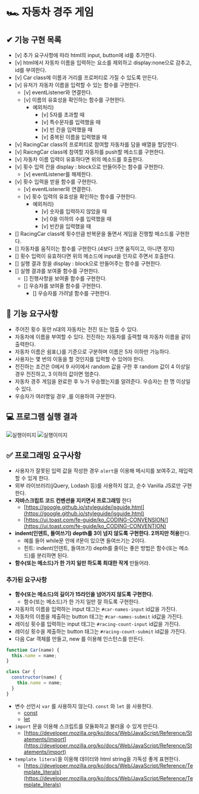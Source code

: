 # 🏎️ 자동차 경주 게임

## ✔ 기능 구현 목록

- [v] 추가 요구사항에 따라 html의 input, button에 id를 추가한다.
- [v] html에서 자동차 이름을 입력하는 요소를 제외하고 display:none으로 감추고, id를 부여한다.
- [v] Car class에 이름과 거리를 프로퍼티로 가질 수 있도록 만든다.
- [v] 유저가 자동차 이름을 입력할 수 있는 함수를 구현한다.
  - [v] eventListener와 연결한다.
  - [v] 이름의 유효성을 확인하는 함수를 구현한다.
    - 예외처리)
      - [v] 5자를 초과할 때
      - [v] 특수문자를 입력했을 때
      - [v] 빈 칸을 입력했을 때
      - [v] 중복된 이름을 입력했을 때
- [v] RacingCar class의 프로퍼티로 참여할 자동차를 담을 배열을 할당한다.
- [v] RaicngCar class에 참여할 자동차를 push할 메소드를 구현한다.
- [v] 자동차 이름 입력이 유효하다면 위의 메소드를 호출한다.
- [v] 횟수 입력 칸을 display : block으로 만들어주는 함수를 구현한다.
  - [v] eventListener를 해제한다.
- [v] 횟수 입력을 받을 함수를 구현한다.
  - [v] eventListener와 연결한다.
  - [v] 횟수 입력의 유효성을 확인하는 함수를 구현한다.
    - 예외처리)
      - [v] 숫자를 입력하지 않았을 때
      - [v] 0을 이하의 수를 입력했을 때
      - [v] 빈칸을 입력했을 때
- [] RacingCar class에 횟수만큼 반복문을 돌면서 게임을 진행할 메소드를 구현한다.
- [] 자동차를 움직이는 함수를 구현한다.(4보다 크면 움직이고, 아니면 정지)
- [] 횟수 입력이 유효하다면 위의 메소드에 input을 인자로 주면서 호출한다.
- [] 실행 결과 창을 display : block으로 만들어주는 함수를 구현한다.
- [] 실행 결과를 보여줄 함수를 구현한다.
  - [] 진행사항을 보여줄 함수를 구현한다.
  - [] 우승자를 보여줄 함수를 구현한다.
    - [] 우승자를 가려낼 함수를 구현한다.

## 🎯 기능 요구사항

- 주어진 횟수 동안 n대의 자동차는 전진 또는 멈출 수 있다.
- 자동차에 이름을 부여할 수 있다. 전진하는 자동차를 출력할 때 자동차 이름을 같이 출력한다.
- 자동차 이름은 쉼표(,)를 기준으로 구분하며 이름은 5자 이하만 가능하다.
- 사용자는 몇 번의 이동을 할 것인지를 입력할 수 있어야 한다.
- 전진하는 조건은 0에서 9 사이에서 random 값을 구한 후 random 값이 4 이상일 경우 전진하고, 3 이하의 값이면 멈춘다.
- 자동차 경주 게임을 완료한 후 누가 우승했는지를 알려준다. 우승자는 한 명 이상일 수 있다.
- 우승자가 여러명일 경우 ,를 이용하여 구분한다.

## 💻 프로그램 실행 결과

![실행이미지](images/result.gif)
![실행이미지](images/result.jpg)

## ✅ 프로그래밍 요구사항

- 사용자가 잘못된 입력 값을 작성한 경우 `alert`을 이용해 메시지를 보여주고, 재입력할 수 있게 한다.
- 외부 라이브러리(jQuery, Lodash 등)를 사용하지 않고, 순수 Vanilla JS로만 구현한다.
- **자바스크립트 코드 컨벤션을 지키면서 프로그래밍** 한다
  - [https://google.github.io/styleguide/jsguide.html](https://google.github.io/styleguide/jsguide.html)
  - [https://ui.toast.com/fe-guide/ko_CODING-CONVENSION/](https://ui.toast.com/fe-guide/ko_CODING-CONVENTION)
- **indent(인덴트, 들여쓰기) depth를 3이 넘지 않도록 구현한다. 2까지만 허용**한다.
  - 예를 들어 while문 안에 if문이 있으면 들여쓰기는 2이다.
  - 힌트: indent(인덴트, 들여쓰기) depth를 줄이는 좋은 방법은 함수(또는 메소드)를 분리하면 된다.
- **함수(또는 메소드)가 한 가지 일만 하도록 최대한 작게** 만들어라.

### 추가된 요구사항

- **함수(또는 메소드)의 길이가 15라인을 넘어가지 않도록 구현한다.**
  - 함수(또는 메소드)가 한 가지 일만 잘 하도록 구현한다.
- 자동차의 이름을 입력하는 input 태그는 `#car-names-input` id값을 가진다.
- 자동차의 이름을 제출하는 button 태그는 `#car-names-submit` id값을 가진다.
- 레이싱 횟수를 입력하는 input 태그는 `#racing-count-input` id값을 가진다.
- 레이싱 횟수을 제출하는 button 태그는 `#racing-count-submit` id값을 가진다.
- 다음 Car 객체를 만들고, new 를 이용해 인스턴스를 만든다.

```javascript
function Car(name) {
  this.name = name;
}

class Car {
  constructor(name) {
    this.name = name;
  }
}
```

- 변수 선언시 `var` 를 사용하지 않는다. `const` 와 `let` 을 사용한다.
  - [const](https://developer.mozilla.org/ko/docs/Web/JavaScript/Reference/Statements/const)
  - [let](https://developer.mozilla.org/ko/docs/Web/JavaScript/Reference/Statements/let)
- `import` 문을 이용해 스크립트를 모듈화하고 불러올 수 있게 만든다.
  - [https://developer.mozilla.org/ko/docs/Web/JavaScript/Reference/Statements/import](https://developer.mozilla.org/ko/docs/Web/JavaScript/Reference/Statements/import)
- `template literal`을 이용해 데이터와 html string을 가독성 좋게 표현한다.
  - [https://developer.mozilla.org/ko/docs/Web/JavaScript/Reference/Template_literals](https://developer.mozilla.org/ko/docs/Web/JavaScript/Reference/Template_literals)

